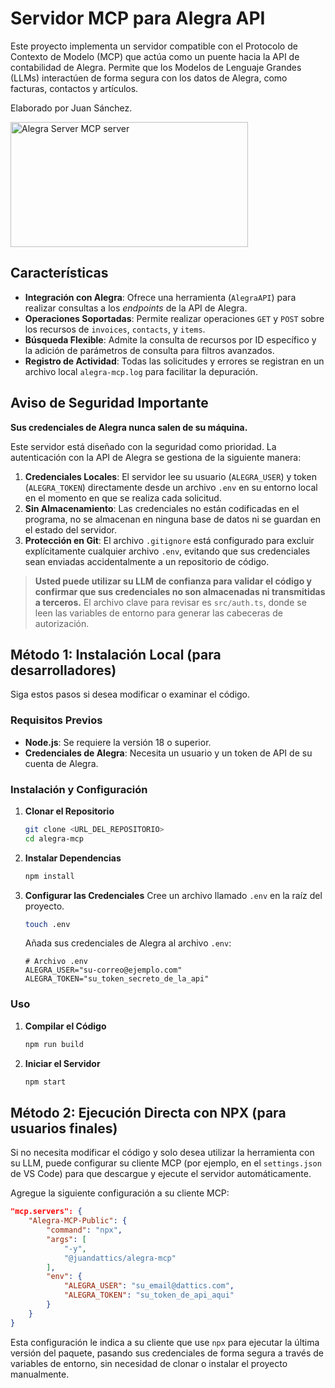 # Servidor MCP para Alegra API

Este proyecto implementa un servidor compatible con el Protocolo de Contexto de Modelo (MCP) que actúa como un puente hacia la API de contabilidad de Alegra. Permite que los Modelos de Lenguaje Grandes (LLMs) interactúen de forma segura con los datos de Alegra, como facturas, contactos y artículos.

Elaborado por Juan Sánchez.

<a href="https://glama.ai/mcp/servers/@juancsanchez/Alegra-MCP">
  <img width="380" height="200" src="https://glama.ai/mcp/servers/@juancsanchez/Alegra-MCP/badge" alt="Alegra Server MCP server" />
</a>

## Características

  * **Integración con Alegra**: Ofrece una herramienta (`AlegraAPI`) para realizar consultas a los *endpoints* de la API de Alegra.
  * **Operaciones Soportadas**: Permite realizar operaciones `GET` y `POST` sobre los recursos de `invoices`, `contacts`, y `items`.
  * **Búsqueda Flexible**: Admite la consulta de recursos por ID específico y la adición de parámetros de consulta para filtros avanzados.
  * **Registro de Actividad**: Todas las solicitudes y errores se registran en un archivo local `alegra-mcp.log` para facilitar la depuración.

## Aviso de Seguridad Importante

**Sus credenciales de Alegra nunca salen de su máquina.**

Este servidor está diseñado con la seguridad como prioridad. La autenticación con la API de Alegra se gestiona de la siguiente manera:

1.  **Credenciales Locales**: El servidor lee su usuario (`ALEGRA_USER`) y token (`ALEGRA_TOKEN`) directamente desde un archivo `.env` en su entorno local en el momento en que se realiza cada solicitud.
2.  **Sin Almacenamiento**: Las credenciales no están codificadas en el programa, no se almacenan en ninguna base de datos ni se guardan en el estado del servidor.
3.  **Protección en Git**: El archivo `.gitignore` está configurado para excluir explícitamente cualquier archivo `.env`, evitando que sus credenciales sean enviadas accidentalmente a un repositorio de código.

> **Usted puede utilizar su LLM de confianza para validar el código y confirmar que sus credenciales no son almacenadas ni transmitidas a terceros.** El archivo clave para revisar es `src/auth.ts`, donde se leen las variables de entorno para generar las cabeceras de autorización.

## Método 1: Instalación Local (para desarrolladores)

Siga estos pasos si desea modificar o examinar el código.

### Requisitos Previos

  * **Node.js**: Se requiere la versión 18 o superior.
  * **Credenciales de Alegra**: Necesita un usuario y un token de API de su cuenta de Alegra.

### Instalación y Configuración

1.  **Clonar el Repositorio**

    ```bash
    git clone <URL_DEL_REPOSITORIO>
    cd alegra-mcp
    ```

2.  **Instalar Dependencias**

    ```bash
    npm install
    ```

3.  **Configurar las Credenciales**
    Cree un archivo llamado `.env` en la raíz del proyecto.

    ```bash
    touch .env
    ```

    Añada sus credenciales de Alegra al archivo `.env`:

    ```dotenv
    # Archivo .env
    ALEGRA_USER="su-correo@ejemplo.com"
    ALEGRA_TOKEN="su_token_secreto_de_la_api"
    ```

### Uso

1.  **Compilar el Código**

    ```bash
    npm run build
    ```

2.  **Iniciar el Servidor**

    ```bash
    npm start
    ```

## Método 2: Ejecución Directa con NPX (para usuarios finales)

Si no necesita modificar el código y solo desea utilizar la herramienta con su LLM, puede configurar su cliente MCP (por ejemplo, en el `settings.json` de VS Code) para que descargue y ejecute el servidor automáticamente.

Agregue la siguiente configuración a su cliente MCP:

```json
"mcp.servers": {
    "Alegra-MCP-Public": {
        "command": "npx",
        "args": [
            "-y",
            "@juandattics/alegra-mcp"
        ],
        "env": {
            "ALEGRA_USER": "su_email@dattics.com",
            "ALEGRA_TOKEN": "su_token_de_api_aqui"
        }
    }
}
```

Esta configuración le indica a su cliente que use `npx` para ejecutar la última versión del paquete, pasando sus credenciales de forma segura a través de variables de entorno, sin necesidad de clonar o instalar el proyecto manualmente.